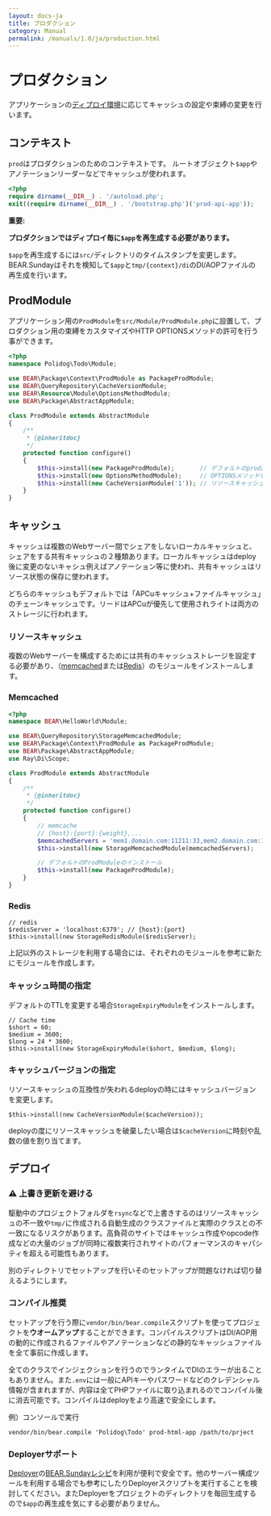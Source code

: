 ```yaml
---
layout: docs-ja
title: プロダクション
category: Manual
permalink: /manuals/1.0/ja/production.html
---
```


# プロダクション

アプリケーションの[ディプロイ環境](https://en.wikipedia.org/wiki/Deployment_environment)に応じてキャッシュの設定や束縛の変更を行います。

## コンテキスト

`prod`はプロダクションのためのコンテキストです。
ルートオブジェクト`$app`やアノテーションリーダーなどでキャッシュが使われます。

```php
<?php
require dirname(__DIR__) . '/autoload.php';
exit((require dirname(__DIR__) . '/bootstrap.php')('prod-api-app'));
```
**重要:**

**プロダクションではディプロイ毎に`$app`を再生成する必要があります。**

`$app`を再生成するには`src/`ディレクトリのタイムスタンプを変更します。
BEAR.Sundayはそれを検知して`$app`と`tmp/{context}/di`のDI/AOPファイルの再生成を行います。

## ProdModule

アプリケーション用の`ProdModule`を`src/Module/ProdModule.php`に設置して、プロダクション用の束縛をカスタマイズやHTTP OPTIONSメソッドの許可を行う事ができます。

```php
<?php
namespace Polidog\Todo\Module;

use BEAR\Package\Context\ProdModule as PackageProdModule;
use BEAR\QueryRepository\CacheVersionModule;
use BEAR\Resource\Module\OptionsMethodModule;
use BEAR\Package\AbstractAppModule;

class ProdModule extends AbstractModule
{
    /**
     * {@inheritdoc}
     */
    protected function configure()
    {
        $this->install(new PackageProdModule);       // デフォルトのprod設定
        $this->install(new OptionsMethodModule);     // OPTIONSメソッドをプロダクションでも有効に
        $this->install(new CacheVersionModule('1')); // リソースキャッシュのバージョン指定
    }
}
```

## キャッシュ

キャッシュは複数のWebサーバー間でシェアをしないローカルキャッシュと、シェアをする共有キャッシュの２種類あります。ローカルキャッシュはdeploy後に変更のないキャシュ例えばアノテーション等に使われ、共有キャッシュはリソース状態の保存に使われます。

どちらのキャッシュもデフォルトでは「APCuキャッシュ+ファイルキャッシュ」のチェーンキャッシュです。リードはAPCuが優先して使用されライトは両方のストレージに行われます。

### リソースキャッシュ

複数のWebサーバーを構成するためには共有のキャッシュストレージを設定する必要があり、（[memcached](http://php.net/manual/ja/book.memcached.php)または[Redis](https://redis.io)）のモジュールをインストールします。

### Memcached

```php
<?php
namespace BEAR\HelloWorld\Module;

use BEAR\QueryRepository\StorageMemcachedModule;
use BEAR\Package\Context\ProdModule as PackageProdModule;
use BEAR\Package\AbstractAppModule;
use Ray\Di\Scope;

class ProdModule extends AbstractModule
{
    /**
     * {@inheritdoc}
     */
    protected function configure()
    {
        // memcache
        // {host}:{port}:{weight},...
        $memcachedServers = 'mem1.domain.com:11211:33,mem2.domain.com:11211:67';
        $this->install(new StorageMemcachedModule(memcachedServers);

        // デフォルトのProdModuleのインストール
        $this->install(new PackageProdModule);
    }
}
```

### Redis

```php?start_inline
// redis
$redisServer = 'localhost:6379'; // {host}:{port}
$this->install(new StorageRedisModule($redisServer);
```

上記以外のストレージを利用する場合には、それぞれのモジュールを参考に新たにモジュールを作成します。

### キャッシュ時間の指定

デフォルトのTTLを変更する場合`StorageExpiryModule`をインストールします。

```php?start_inline
// Cache time
$short = 60;
$medium = 3600;
$long = 24 * 3600;
$this->install(new StorageExpiryModule($short, $medium, $long);
```
### キャッシュバージョンの指定

リソースキャッシュの互換性が失われるdeployの時にはキャッシュバージョンを変更します。

```
$this->install(new CacheVersionModule($cacheVersion));
```

deployの度にリソースキャッシュを破棄したい場合は`$cacheVersion`に時刻や乱数の値を割り当てます。


## デプロイ

### ⚠️ 上書き更新を避ける

駆動中のプロジェクトフォルダを`rsync`などで上書きするのはリソースキャッシュの不一致や`tmp/`に作成される自動生成のクラスファイルと実際のクラスとの不一致になるリスクがあります。高負荷のサイトではキャッシュ作成やopcode作成などの大量のジョブが同時に複数実行されサイトのパフォーマンスのキャパシティを超える可能性もあります。

別のディレクトリでセットアップを行いそのセットアップが問題なければ切り替えるようにします。

### コンパイル推奨

セットアップを行う際に`vendor/bin/bear.compile`スクリプトを使ってプロジェクトを**ウオームアップ**することができます。コンパイルスクリプトはDI/AOP用の動的に作成されるファイルやアノテーションなどの静的なキャッシュファイルを全て事前に作成します。

全てのクラスでインジェクションを行うのでランタイムでDIのエラーが出ることもありません。また`.env`には一般にAPIキーやパスワードなどのクレデンシャル情報が含まれますが、内容は全てPHPファイルに取り込まれるのでコンパイル後に消去可能です。コンパイルはdeployをより高速で安全にします。

例）コンソールで実行

```
vendor/bin/bear.compile 'Polidog\Todo' prod-html-app /path/to/prject
```

### Deployerサポート

[Deployer](http://deployer.org/)の[BEAR.Sundayレシピ](https://github.com/bearsunday/deploy)を利用が便利で安全です。他のサーバー構成ツールを利用する場合でも参考にしたりDeployerスクリプトを実行することを検討してください。またDeployerをプロジェクトのディレクトリを毎回生成するので`$app`の再生成を気にする必要がありません。
